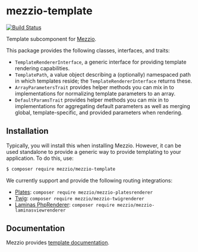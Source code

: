 # mezzio-template

[![Build Status](https://travis-ci.org/mezzio/mezzio-template.svg?branch=master)](https://travis-ci.org/mezzio/mezzio-template)

Template subcomponent for [Mezzio](https://github.com/mezzio/mezzio).

This package provides the following classes, interfaces, and traits:

- `TemplateRendererInterface`, a generic interface for providing template
  rendering capabilities.
- `TemplatePath`, a value object describing a (optionally) namespaced path in
  which templates reside; the `TemplateRendererInterface` returns these.
- `ArrayParametersTrait` provides helper methods you can mix in to
  implementations for normalizing template parameters to an array.
- `DefaultParamsTrait` provides helper methods you can mix in to
  implementations for aggregating default parameters as well as merging global,
  template-specific, and provided parameters when rendering.

## Installation

Typically, you will install this when installing Mezzio. However, it can be
used standalone to provide a generic way to provide templating to your
application. To do this, use:

```bash
$ composer require mezzio/mezzio-template
```

We currently support and provide the following routing integrations:

- [Plates](https://github.com/thephpleague/plates):
  `composer require mezzio/mezzio-platesrenderer`
- [Twig](http://twig.sensiolabs.org/):
  `composer require mezzio/mezzio-twigrenderer`
- [Laminas PhpRenderer](https://github.com/laminas/laminas-view):
  `composer require mezzio/mezzio-laminasviewrenderer`

## Documentation

Mezzio provides [template documentation](https://docs.mezzio.dev/mezzio/features/template/intro/).
